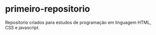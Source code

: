 # primeiro-repositorio
Repositorio criados para estudos de programação em linguagem HTML, CSS e javascript.

